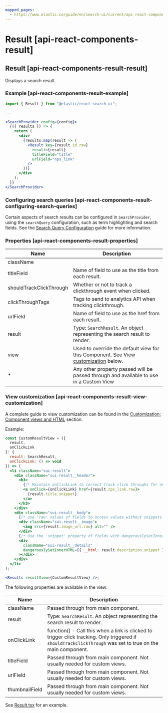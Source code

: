 ```yaml
---
mapped_pages:
  - https://www.elastic.co/guide/en/search-ui/current/api-react-components-result.html
---
```


# Result [api-react-components-result]

## Result [api-react-components-result-result]

Displays a search result.

### Example [api-react-components-result-example]

```jsx
import { Result } from "@elastic/react-search-ui";

...

<SearchProvider config={config}>
  {({ results }) => {
    return (
      <div>
        {results.map(result => (
          <Result key={result.id.raw}
            result={result}
            titleField="title"
            urlField="nps_link"
          />
        ))}
      </div>
    );
  }}
</SearchProvider>
```

### Configuring search queries [api-react-components-result-configuring-search-queries]

Certain aspects of search results can be configured in `SearchProvider`, using the `searchQuery` configuration, such as term highlighting and search fields. See the [Search Query Configuration](/reference/api-core-configuration.md#api-core-configuration-search-query-queryconfig) guide for more information.

### Properties [api-react-components-result-properties]

| Name                    | Description                                                                                                                            |
| ----------------------- | -------------------------------------------------------------------------------------------------------------------------------------- |
| className               |                                                                                                                                        |
| titleField              | Name of field to use as the title from each result.                                                                                    |
| shouldTrackClickThrough | Whether or not to track a clickthrough event when clicked.                                                                             |
| clickThroughTags        | Tags to send to analytics API when tracking clickthrough.                                                                              |
| urlField                | Name of field to use as the href from each result.                                                                                     |
| result                  | Type: `SearchResult`. An object representing the search result to render.                                                              |
| view                    | Used to override the default view for this Component. See [View customization](#api-react-components-result-view-customization) below. |
| \*                      | Any other property passed will be passed through and available to use in a Custom View                                                 |

### View customization [api-react-components-result-view-customization]

A complete guide to view customization can be found in the [Customization: Component views and HTML](/reference/basic-usage.md#guides-customizing-styles-and-html-customizing-html) section.

Example:

```jsx
const CustomResultView = ({
  result,
  onClickLink
}: {
  result: SearchResult,
  onClickLink: () => void
}) => (
  <li className="sui-result">
    <div className="sui-result__header">
      <h3>
        {/* Maintain onClickLink to correct track click throughs for analytics*/}
        <a onClick={onClickLink} href={result.nps_link.raw}>
          {result.title.snippet}
        </a>
      </h3>
    </div>
    <div className="sui-result__body">
      {/* use 'raw' values of fields to access values without snippets */}
      <div className="sui-result__image">
        <img src={result.image_url.raw} alt="" />
      </div>
      {/* Use the 'snippet' property of fields with dangerouslySetInnerHtml to render snippets */}
      <div
        className="sui-result__details"
        dangerouslySetInnerHTML={{ __html: result.description.snippet }}
      ></div>
    </div>
  </li>
);

<Results resultView={CustomResultView} />;
```

The following properties are available in the view:

| Name           | Description                                                                                                                                                 |
| -------------- | ----------------------------------------------------------------------------------------------------------------------------------------------------------- |
| className      | Passed through from main component.                                                                                                                         |
| result         | Type: `SearchResult`. An object representing the search result to render.                                                                                   |
| onClickLink    | function() - Call this when a link is clicked to trigger click tracking. Only triggered if `shouldTrackClickThrough` was set to true on the main component. |
| titleField     | Passed through from main component. Not usually needed for custom views.                                                                                    |
| urlField       | Passed through from main component. Not usually needed for custom views.                                                                                    |
| thumbnailField | Passed through from main component. Not usually needed for custom views.                                                                                    |

See [Result.tsx](https://github.com/elastic/search-ui/blob/main/packages/react-search-ui-views/src/Result.tsx) for an example.
